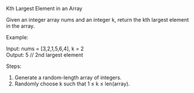 Kth Largest Element in an Array

Given an integer array nums and an integer k, return the kth largest element in the array.

Example:

Input: nums = [3,2,1,5,6,4], k = 2  
Output: 5  // 2nd largest element

Steps:  

1. Generate a random-length array of integers.
2. Randomly choose k such that 1 ≤ k ≤ len(array).
